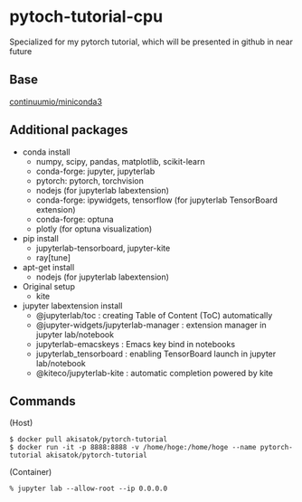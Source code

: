 # pytoch-tutorial-cpu

Specialized for my pytorch tutorial, which will be presented in github in near future

## Base

[continuumio/miniconda3](https://hub.docker.com/r/continuumio/anaconda3/)

## Additional packages

* conda install
  * numpy, scipy, pandas, matplotlib, scikit-learn
  * conda-forge: jupyter, jupyterlab
  * pytorch: pytorch, torchvision
  * nodejs (for jupyterlab labextension)
  * conda-forge: ipywidgets, tensorflow (for jupyterlab TensorBoard extension)
  * conda-forge: optuna
  * plotly (for optuna visualization)
* pip install
  * jupyterlab-tensorboard, jupyter-kite
  * ray[tune]
* apt-get install
  * nodejs (for jupyterlab labextension)
* Original setup
  * kite
* jupyter labextension install
  * @jupyterlab/toc :  creating Table of Content (ToC) automatically
  * @jupyter-widgets/jupyterlab-manager :  extension manager in jupyter lab/notebook
  * jupyterlab-emacskeys :  Emacs key bind in notebooks
  * jupyterlab_tensorboard :  enabling TensorBoard launch in jupyter lab/notebook
  * @kiteco/jupyterlab-kite :  automatic completion powered by kite

## Commands

(Host)
```
$ docker pull akisatok/pytorch-tutorial
$ docker run -it -p 8888:8888 -v /home/hoge:/home/hoge --name pytorch-tutorial akisatok/pytorch-tutorial
```

(Container)
```
% jupyter lab --allow-root --ip 0.0.0.0
```
